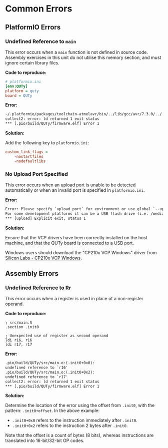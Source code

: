 # Common Errors

## PlatformIO Errors

### Undefined Reference to `main`

This error occurs when a `main` function is not defined in source code.
Assembly exercises in this unit do not utilise this memory section, and
must ignore certain library files.

**Code to reproduce:**

```ini
# platformio.ini
[env:QUTy]
platform = quty
board = QUTy
```

**Error:**

```txt
~/.platformio/packages/toolchain-atmelavr/bin/../lib/gcc/avr/7.3.0/../../../../avr/lib/avrxmega3/crtattiny1626.o:../../../../crt1/gcrt1.S:314: undefined reference to `main'
collect2: error: ld returned 1 exit status
*** [.pio/build/QUTy/firmware.elf] Error 1
```

**Solution:**

Add the following key to `platformio.ini`:

```ini
custom_link_flags =
    -nostartfiles
    -nodefaultlibs
```

### No Upload Port Specified

This error occurs when an upload port is unable to be detected
automatically or when an invalid port is specified in `platformio.ini`.

**Error:**

```txt
Error: Please specify `upload_port` for environment or use global `--upload-port` option.
For some development platforms it can be a USB flash drive (i.e. /media/<user>/<device name>)
*** [upload] Explicit exit, status 1
```

**Solution:**

Ensure that the VCP drivers have been correctly installed on the host
machine, and that the QUTy board is connected to a USB port.

Windows users should download the "CP210x VCP Windows" driver from
[Silicon Labs - CP210x VCP Windows](https://www.silabs.com/documents/public/software/CP210x_VCP_Windows.zip).

## Assembly Errors

### Undefined Reference to Rr

This error occurs when a register is used in place of a non-register
operand.

**Code to reproduce:**

```avrasm
; src/main.S
.section .init0

; Unexpected use of register as second operand
ldi r16, r16
ldi r17, r17
```

**Error:**

```txt
.pio/build/QUTy/src/main.o:(.init0+0x0):
undefined reference to `r16'
.pio/build/QUTy/src/main.o:(.init0+0x2):
undefined reference to `r17'
collect2: error: ld returned 1 exit status
*** [.pio/build/QUTy/firmware.elf] Error 1
```

**Solution:**

Determine the location of the error using the offset from `.init0`, with
the pattern: `.init0+offset`. In the above example:

- `.init0+0x0` refers to the instruction immediately after `.init0`.
- `.init0+0x2` refers to the instruction 2 bytes after `.init0`.

Note that the offset is a count of bytes (8 bits), whereas instructions
are translated into 16-bit/32-bit OP codes.
